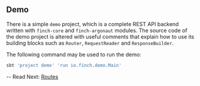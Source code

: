 ## Demo

There is a simple `demo` project, which is a complete REST API backend written with `finch-core` and `finch-argonaut`
modules. The source code of the demo project is altered with useful comments that explain how to use its building blocks 
such as `Router`, `RequestReader` and `ResponseBuilder`. 

The following command may be used to run the demo:

```bash
sbt 'project demo' 'run io.finch.demo.Main'
```
--
Read Next: [Routes](route.md)
